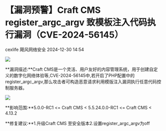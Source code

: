 #  【漏洞预警】Craft CMS register_argc_argv 致模板注入代码执行漏洞（CVE-2024-56145）   
cexlife  飓风网络安全   2024-12-30 14:54  
  
![](https://mmbiz.qpic.cn/mmbiz_png/ibhQpAia4xu03GIhKtYm0WfM19iaoVh2bV2J27UbBvf1PabruNcft8Q6XAc521jvGNwAf64mN9RePicxLDUv6GDo8g/640?wx_fmt=png&from=appmsg "")  
  
**漏洞描述:**Craft CMS是一个灵活、用户友好的内容管理系统，用于创建自定义的数字化网络体验等,CVE-2024-56145中,若开启了PHP配置中的 register_argc_argv,那么攻击者可构造恶意请求利用模版注入漏洞执行任意代码控制服务器。  
  
![](https://mmbiz.qpic.cn/mmbiz_png/ibhQpAia4xu03GIhKtYm0WfM19iaoVh2bV26mMsCjZZlrfDAIpXv0h1CFy38zlbEQ2xxkTlwiawGDLnHfxVXvQo2XA/640?wx_fmt=png&from=appmsg "")  
  
**影响范围:**5.0.0-RC1 <= Craft CMS < 5.5.24.0.0-RC1 <= Craft CMS < 4.13.2  
  
**修复建议:**1.升级Craft CMS 至安全版本2.设置register_argc_argv为off  
  
